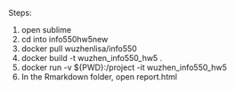Steps:

1. open sublime
2. cd into info550hw5new
3. docker pull wuzhenlisa/info550
4. docker build -t wuzhen_info550_hw5 .
5. docker run -v ${PWD}:/project -it wuzhen_info550_hw5
6. In the Rmarkdown folder, open report.html
